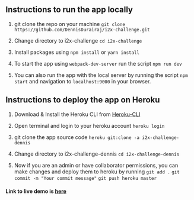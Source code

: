 ## Instructions to run the app locally

1. git clone the repo on your machine `git clone https://github.com/DennisDurairaj/i2x-challenge.git`

2. Change directory to i2x-challenge `cd i2x-challenge`

3. Install packages using `npm install` or `yarn install`

4. To start the app using `webpack-dev-server` run the script `npm run dev` 

5. You can also run the app with the local server by running the script `npm start` and navigation to `localhost:9000` in your browser.

## Instructions to deploy the app on Heroku

1. Download & Install the Heroku CLI from [Heroku-CLI](https://devcenter.heroku.com/articles/heroku-command-line)

2. Open terminal and login to your heroku account `heroku login`

3. git clone the app source code `heroku git:clone -a i2x-challenge-dennis`

4. Change directory to i2x-challenge-dennis `cd i2x-challenge-dennis`

5. Now if you are an admin or have collaborator permissions, you can make changes and deploy them to heroku by running `git add .` `git commit -m "Your commit message"` `git push heroku master`

#### Link to live demo is [here](https://i2x-challenge-dennis.herokuapp.com/)
